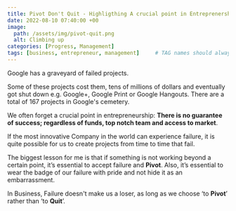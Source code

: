 ```yaml
---
title: Pivot Don't Quit - Highligthing A crucial point in Entreprenership
date: 2022-08-10 07:40:00 +00
image:
  path: /assets/img/pivot-quit.png
  alt: Climbing up
categories: [Progress, Management]
tags: [business, entrepreneur, management]     # TAG names should always be lowercase
---
```


Google has a graveyard of failed projects.

Some of these projects cost them, tens of millions of dollars and eventually got shut down e.g. Google+, Google Print or Google Hangouts. There are a total of 167 projects in Google's cemetery.

We often forget a crucial point in entrepreneurship: **There is no guarantee of success; regardless of funds, top notch team and access to market**. 

If the most innovative Company in the world can experience failure, it is quite possible for us to create projects from time to time that fail.

The biggest lesson for me is that if something is not working beyond a certain point, it’s essential to accept failure and **Pivot**. Also, it’s essential to wear the badge of our failure with pride and not hide it as an embarrassment.

In Business, Failure doesn't make us a loser, as long as we choose ‘to **Pivot**’ rather than ‘to **Quit**’.
